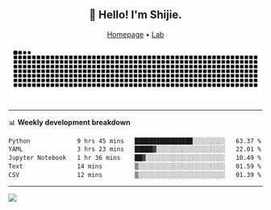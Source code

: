 <h2 align="center">👋 Hello! I'm Shijie.</h2>
<p align="center">
  <a href="https://xu-shi-jie.github.io"> Homepage</a> •
  <a href="https://onoda-lab.jp"> Lab </a>
</p>

![Snake animation](https://github.com/xu-shi-jie/xu-shi-jie/blob/output/github-snake.svg)


-------

📊 **Weekly development breakdown**
<!--START_SECTION:waka-->

```txt
Python             9 hrs 45 mins   ████████████████░░░░░░░░░   63.37 %
YAML               3 hrs 23 mins   █████▓░░░░░░░░░░░░░░░░░░░   22.01 %
Jupyter Notebook   1 hr 36 mins    ██▓░░░░░░░░░░░░░░░░░░░░░░   10.49 %
Text               14 mins         ▒░░░░░░░░░░░░░░░░░░░░░░░░   01.59 %
CSV                12 mins         ▒░░░░░░░░░░░░░░░░░░░░░░░░   01.39 %
```

<!--END_SECTION:waka-->

-------
![](https://komarev.com/ghpvc/?username=xu-shi-jie&style=flat-square&color=blue) 
